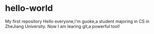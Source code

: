 # hello-world
My first repository
Hello everyone,I'm guoke,a student majoring in CS in ZheJiang University.
Now I am learing git,a powerful tool!
